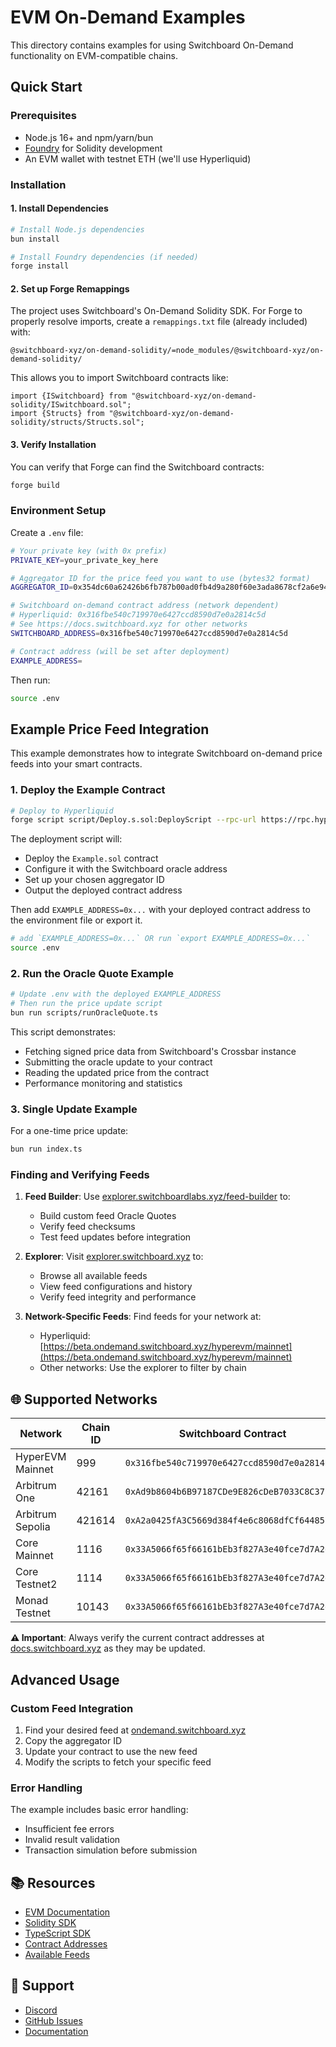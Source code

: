 # EVM On-Demand Examples

This directory contains examples for using Switchboard On-Demand functionality on EVM-compatible chains.

## Quick Start

### Prerequisites

- Node.js 16+ and npm/yarn/bun
- [Foundry](https://book.getfoundry.sh/getting-started/installation) for Solidity development
- An EVM wallet with testnet ETH (we'll use Hyperliquid)

### Installation

#### 1. Install Dependencies

```bash
# Install Node.js dependencies
bun install

# Install Foundry dependencies (if needed)
forge install
```

#### 2. Set up Forge Remappings

The project uses Switchboard's On-Demand Solidity SDK. For Forge to properly resolve imports, create a `remappings.txt` file (already included) with:

```
@switchboard-xyz/on-demand-solidity/=node_modules/@switchboard-xyz/on-demand-solidity/
```

This allows you to import Switchboard contracts like:
```solidity
import {ISwitchboard} from "@switchboard-xyz/on-demand-solidity/ISwitchboard.sol";
import {Structs} from "@switchboard-xyz/on-demand-solidity/structs/Structs.sol";
```

#### 3. Verify Installation

You can verify that Forge can find the Switchboard contracts:

```bash
forge build
```

### Environment Setup

Create a `.env` file:

```bash
# Your private key (with 0x prefix)
PRIVATE_KEY=your_private_key_here

# Aggregator ID for the price feed you want to use (bytes32 format)  
AGGREGATOR_ID=0x354dc60a62426b6fb787b00ad0fb4d9a280f60e3ada8678cf2a6e940513100ea

# Switchboard on-demand contract address (network dependent)
# Hyperliquid: 0x316fbe540c719970e6427ccd8590d7e0a2814c5d
# See https://docs.switchboard.xyz for other networks
SWITCHBOARD_ADDRESS=0x316fbe540c719970e6427ccd8590d7e0a2814c5d

# Contract address (will be set after deployment)
EXAMPLE_ADDRESS=
```

Then run:
```bash
source .env
```


## Example Price Feed Integration

This example demonstrates how to integrate Switchboard on-demand price feeds into your smart contracts.

### 1. Deploy the Example Contract

```bash
# Deploy to Hyperliquid
forge script script/Deploy.s.sol:DeployScript --rpc-url https://rpc.hyperliquid.xyz/evm --broadcast -vv
```

The deployment script will:
- Deploy the `Example.sol` contract
- Configure it with the Switchboard oracle address
- Set up your chosen aggregator ID
- Output the deployed contract address

Then add `EXAMPLE_ADDRESS=0x...` with your deployed contract address to the environment file or export it. 

```bash
# add `EXAMPLE_ADDRESS=0x...` OR run `export EXAMPLE_ADDRESS=0x...`
source .env
```

### 2. Run the Oracle Quote Example

```bash
# Update .env with the deployed EXAMPLE_ADDRESS
# Then run the price update script
bun run scripts/runOracleQuote.ts
```

This script demonstrates:
- Fetching signed price data from Switchboard's Crossbar instance
- Submitting the oracle update to your contract
- Reading the updated price from the contract
- Performance monitoring and statistics

### 3. Single Update Example

For a one-time price update:

```bash
bun run index.ts
```

### Finding and Verifying Feeds

1. **Feed Builder**: Use [explorer.switchboardlabs.xyz/feed-builder](https://explorer.switchboardlabs.xyz/feed-builder) to:
   - Build custom feed Oracle Quotes
   - Verify feed checksums
   - Test feed updates before integration

2. **Explorer**: Visit [explorer.switchboard.xyz](https://explorer.switchboard.xyz) to:
   - Browse all available feeds
   - View feed configurations and history
   - Verify feed integrity and performance

3. **Network-Specific Feeds**: Find feeds for your network at:
   - Hyperliquid: [https://beta.ondemand.switchboard.xyz/hyperevm/mainnet](https://beta.ondemand.switchboard.xyz/hyperevm/mainnet)
   - Other networks: Use the explorer to filter by chain

## 🌐 Supported Networks

| Network | Chain ID | Switchboard Contract |
|---------|----------|---------------------|
| HyperEVM Mainnet | 999 | `0x316fbe540c719970e6427ccd8590d7e0a2814c5d` |
| Arbitrum One | 42161 | `0xAd9b8604b6B97187CDe9E826cDeB7033C8C37198` |
| Arbitrum Sepolia | 421614 | `0xA2a0425fA3C5669d384f4e6c8068dfCf64485b3b` |
| Core Mainnet | 1116 | `0x33A5066f65f66161bEb3f827A3e40fce7d7A2e6C` |
| Core Testnet2 | 1114 | `0x33A5066f65f66161bEb3f827A3e40fce7d7A2e6C` |
| Monad Testnet | 10143 | `0x33A5066f65f66161bEb3f827A3e40fce7d7A2e6C` |

**⚠️ Important**: Always verify the current contract addresses at [docs.switchboard.xyz](https://docs.switchboard.xyz/product-documentation/data-feeds/evm/contract-addresses) as they may be updated.

## Advanced Usage

### Custom Feed Integration

1. Find your desired feed at [ondemand.switchboard.xyz](https://ondemand.switchboard.xyz)
2. Copy the aggregator ID
3. Update your contract to use the new feed
4. Modify the scripts to fetch your specific feed

### Error Handling

The example includes basic error handling:
- Insufficient fee errors
- Invalid result validation
- Transaction simulation before submission

## 📚 Resources

- [EVM Documentation](https://docs.switchboard.xyz/product-documentation/data-feeds/evm)
- [Solidity SDK](https://www.npmjs.com/package/@switchboard-xyz/on-demand-solidity)
- [TypeScript SDK](https://www.npmjs.com/package/@switchboard-xyz/on-demand)
- [Contract Addresses](https://docs.switchboard.xyz/product-documentation/data-feeds/evm/contract-addresses)
- [Available Feeds](https://ondemand.switchboard.xyz)

## 🤝 Support

- [Discord](https://discord.gg/switchboard)
- [GitHub Issues](https://github.com/switchboard-xyz/evm-on-demand/issues)
- [Documentation](https://docs.switchboard.xyz)